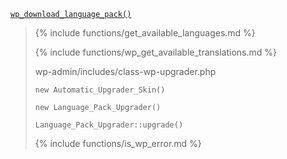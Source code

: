 <p><code><a href="https://developer.wordpress.org/reference/functions/wp_download_language_pack/">wp_download_language_pack()</a></code></p>

<blockquote>

{% include functions/get_available_languages.md %}

{% include functions/wp_get_available_translations.md %}

wp-admin/includes/class-wp-upgrader.php

`new Automatic_Upgrader_Skin()`

`new Language_Pack_Upgrader()`

`Language_Pack_Upgrader::upgrade()`

{% include functions/is_wp_error.md %}

</blockquote>
